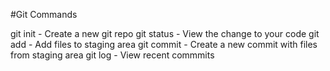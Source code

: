 #Git Commands

git init - Create a new git repo
git status - View the change to your code
git add - Add files to staging area
git commit - Create a new commit with files from staging area
git log - View recent commmits